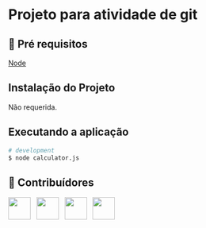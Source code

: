 # Projeto para atividade de git
 
## 🔐 Pré requisitos

<a href="https://nodejs.dev/">Node</a> &nbsp;

## Instalação do Projeto

Não requerida.

## Executando a aplicação

```bash
# development
$ node calculator.js
```

## 🤝 Contribuídores

<a href="https://github.com/angelogluz"><img src="https://github.com/angelogluz.png" width="45" height="45"></a> &nbsp;
<a href="https://github.com/ggramoss"><img src="https://github.com/ggramoss.png" width="45" height="45"></a> &nbsp;
<a href="https://github.com/GuedesPeter"><img src="https://github.com/GuedesPeter.png" width="45" height="45"></a> &nbsp;
<a href="https://github.com/TaizaReis"><img src="https://github.com/TaizaReis.png" width="45" height="45"></a> &nbsp;



